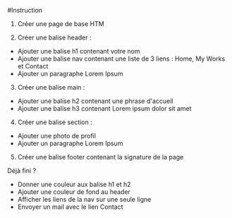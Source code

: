 #Instruction
1) Créer une page de base HTM

2) Créer une balise header :
- Ajouter une balise h1 contenant votre nom
- Ajouter une balise nav contenant une liste de 3 liens : Home, My Works et Contact
- Ajouter un paragraphe Lorem Ipsum


3) Créer une balise main :
- Ajouter une balise h2 contenant une phrase d'accueil
- Ajouter une balise h3 contenant Lorem ipsum dolor sit amet

4) Créer une balise section :
- Ajouter une photo de profil
- Ajouter un paragraphe Lorem Ipsum

5) Créer une balise footer contenant la signature de la page


Déjà fini ?
- Donner une couleur aux balise h1 et h2
- Ajouter une couleur de fond au header
- Afficher les liens de la nav sur une seule ligne
- Envoyer un mail avec le lien Contact
